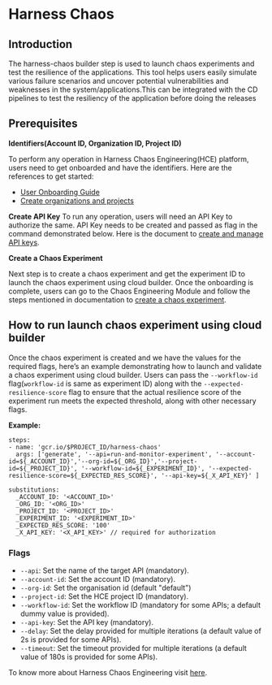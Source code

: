 # Harness Chaos

## Introduction
The harness-chaos builder step is used to launch chaos experiments and test the resilience of the applications. This tool helps users easily simulate various failure scenarios and uncover potential vulnerabilities and weaknesses in the system/applications.This can be integrated with the CD pipelines to test the resiliency of the application before doing the releases

## Prerequisites

**Identifiers(Account ID, Organization ID, Project ID)**

To perform any operation in Harness Chaos Engineering(HCE) platform, users need to get onboarded and have the identifiers. Here are the references to get started:
- [User Onboarding Guide](https://developer.harness.io/docs/platform/get-started/onboarding-guide) 
- [Create organizations and projects](https://developer.harness.io/docs/platform/organizations-and-projects/create-an-organization)

**Create API Key**
To run any operation, users will need an API Key to authorize the same. API Key needs to be created and passed as flag in the command demonstrated below. Here is the document to [create and manage API keys](https://developer.harness.io/docs/platform/automation/api/add-and-manage-api-keys/).

**Create a Chaos Experiment**

Next step is to create a chaos experiment and get the experiment ID to launch the chaos experiment using cloud builder. Once the onboarding is complete, users can go to the Chaos Engineering Module and follow the steps mentioned in documentation to [create a chaos experiment](https://developer.harness.io/docs/chaos-engineering/get-started/tutorials/chaos-experiment-from-blank-canvas).

## How to run launch chaos experiment using cloud builder

Once the chaos experiment is created and we have the values for the required flags, here’s an example demonstrating how to launch and validate a chaos experiment using cloud builder. Users can pass the `--workflow-id` flag(`workflow-id` is same as experiment ID) along with the `--expected-resilience-score` flag to ensure that the actual resilience score of the experiment run meets the expected threshold, along with other necessary flags.

**Example:**
```
steps:
- name: 'gcr.io/$PROJECT_ID/harness-chaos'
  args: ['generate', '--api=run-and-monitor-experiment', '--account-id=${_ACCOUNT_ID}','--org-id=${_ORG_ID}','--project-id=${_PROJECT_ID}', '--workflow-id=${_EXPERIMENT_ID}', '--expected-resilience-score=${_EXPECTED_RES_SCORE}', '--api-key=${_X_API_KEY}' ]

substitutions:
  _ACCOUNT_ID: '<ACCOUNT_ID>'
  _ORG_ID: '<ORG_ID>'
  _PROJECT_ID: '<PROJECT_ID>'
  _EXPERIMENT_ID: '<EXPERIMENT_ID>'
  _EXPECTED_RES_SCORE: '100'
  _X_API_KEY: '<X_API_KEY>' // required for authorization
```

### Flags

- `--api`: Set the name of the target API (mandatory).
- `--account-id`: Set the account ID (mandatory).
- `--org-id`: Set the organisation id (default "default")
- `--project-id`: Set the HCE project ID (mandatory).
- `--workflow-id`: Set the workflow ID (mandatory for some APIs; a default dummy value is provided).
- `--api-key`: Set the API key (mandatory).
- `--delay`: Set the delay provided for multiple iterations (a default value of 2s is provided for some APIs).
- `--timeout`: Set the timeout provided for multiple iterations (a default value of 180s is provided for some APIs).

To know more about Harness Chaos Engineering visit [here](https://developer.harness.io/docs/chaos-engineering).